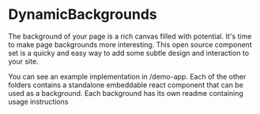# DynamicBackgrounds
The background of your page is a rich canvas filled with potential. It's time to make page backgrounds more interesting. This open source component set is a quicky and easy way to add some subtle design and interaction to your site.

You can see an example implementation in /demo-app.
Each of the other folders contains a standalone embeddable react component that can be used as a background. Each background has its own readme containing usage instructions
